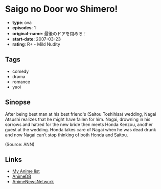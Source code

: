 # Saigo no Door wo Shimero!

-   **type**: ova
-   **episodes**: 1
-   **original-name**: 最後のドアを閉めろ！
-   **start-date**: 2007-03-23
-   **rating**: R+ - Mild Nudity

## Tags

-   comedy
-   drama
-   romance
-   yaoi

## Sinopse

After being best man at his best friend's (Saitou Toshihisa) wedding, Nagai Atsushi realizes that he might have fallen for him. Nagai, drowning in his sorrows and hatred for the new bride then meets Honda Kenzou, another guest at the wedding. Honda takes care of Nagai when he was dead drunk and now Nagai can't stop thinking of both Honda and Saitou.

(Source: ANN)

## Links

-   [My Anime list](https://myanimelist.net/anime/2417/Saigo_no_Door_wo_Shimero)
-   [AnimeDB](http://anidb.info/perl-bin/animedb.pl?show=anime&aid=5135)
-   [AnimeNewsNetwork](http://www.animenewsnetwork.com/encyclopedia/anime.php?id=7842)
